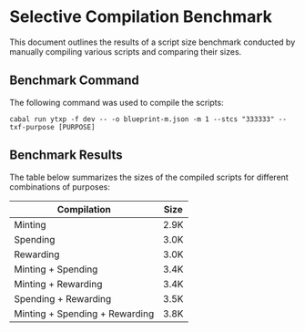 # Selective Compilation Benchmark

This document outlines the results of a script size benchmark conducted by manually compiling various scripts and comparing their sizes.

## Benchmark Command

The following command was used to compile the scripts:

```shell
cabal run ytxp -f dev -- -o blueprint-m.json -m 1 --stcs "333333" --txf-purpose [PURPOSE]
```

## Benchmark Results

The table below summarizes the sizes of the compiled scripts for different combinations of purposes:

| Compilation                 | Size  |
|-----------------------------|-------|
| Minting                     | 2.9K  |
| Spending                    | 3.0K  |
| Rewarding                   | 3.0K  |
| Minting + Spending          | 3.4K  |
| Minting + Rewarding         | 3.4K  |
| Spending + Rewarding        | 3.5K  |
| Minting + Spending + Rewarding | 3.8K  |
